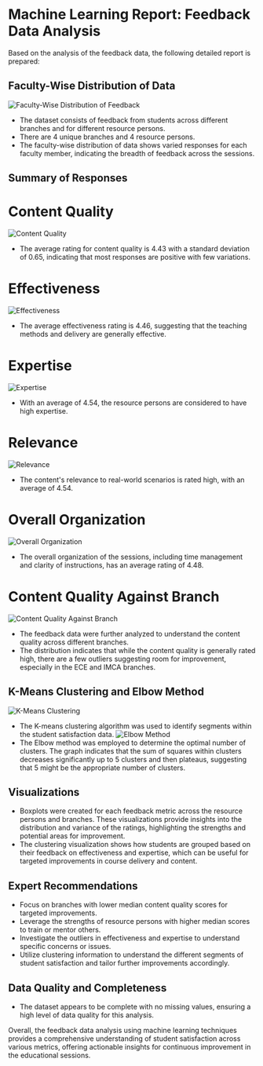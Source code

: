# Machine Learning Report: Feedback Data Analysis

Based on the analysis of the feedback data, the following detailed report is prepared:
  
## Faculty-Wise Distribution of Data
![Faculty-Wise Distribution of Feedback](Images/1.png)
- The dataset consists of feedback from students across different branches and for different resource persons.
- There are 4 unique branches and 4 resource persons.
- The faculty-wise distribution of data shows varied responses for each faculty member, indicating the breadth of feedback across the sessions.

## Summary of Responses
  
# Content Quality 
![Content Quality](Images/2.png)
- The average rating for content quality is 4.43 with a standard deviation of 0.65, indicating that most responses are positive with few variations.

# Effectiveness
![Effectiveness](Images/3.png)  
- The average effectiveness rating is 4.46, suggesting that the teaching methods and delivery are generally effective.

# Expertise 
![Expertise](Images/4.png)  
- With an average of 4.54, the resource persons are considered to have high expertise.
  
# Relevance
![Relevance](Images/5.png)
- The content's relevance to real-world scenarios is rated high, with an average of 4.54.

# Overall Organization
![Overall Organization](Images/6.png)  
- The overall organization of the sessions, including time management and clarity of instructions, has an average rating of 4.48.
# Content Quality Against Branch
![Content Quality Against Branch](Images/8.png)
- The feedback data were further analyzed to understand the content quality across different branches.
- The distribution indicates that while the content quality is generally rated high, there are a few outliers suggesting room for improvement, especially in the ECE and IMCA branches.

## K-Means Clustering and Elbow Method
![K-Means Clustering](Images/9.png)
- The K-means clustering algorithm was used to identify segments within the student satisfaction data.
![Elbow Method](Images/10.png)
- The Elbow method was employed to determine the optimal number of clusters. The graph indicates that the sum of squares within clusters decreases significantly up to 5 clusters and then plateaus, suggesting that 5 might be the appropriate number of clusters.

## Visualizations

- Boxplots were created for each feedback metric across the resource persons and branches. These visualizations provide insights into the distribution and variance of the ratings, highlighting the strengths and potential areas for improvement.
- The clustering visualization shows how students are grouped based on their feedback on effectiveness and expertise, which can be useful for targeted improvements in course delivery and content.

## Expert Recommendations

- Focus on branches with lower median content quality scores for targeted improvements.
- Leverage the strengths of resource persons with higher median scores to train or mentor others.
- Investigate the outliers in effectiveness and expertise to understand specific concerns or issues.
- Utilize clustering information to understand the different segments of student satisfaction and tailor further improvements accordingly.

## Data Quality and Completeness

- The dataset appears to be complete with no missing values, ensuring a high level of data quality for this analysis.

Overall, the feedback data analysis using machine learning techniques provides a comprehensive understanding of student satisfaction across various metrics, offering actionable insights for continuous improvement in the educational sessions.
